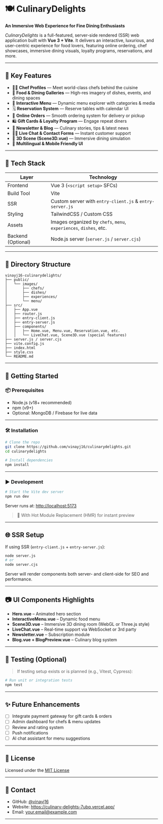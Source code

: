 # 🍽️ CulinaryDelights

**An Immersive Web Experience for Fine Dining Enthusiasts**

*CulinaryDelights* is a full-featured, server-side rendered (SSR) web application built with **Vue 3 + Vite**. It delivers an interactive, luxurious, and user-centric experience for food lovers, featuring online ordering, chef showcases, immersive dining visuals, loyalty programs, reservations, and more.

---

## 🌟 Key Features

* 🧑‍🍳 **Chef Profiles** — Meet world-class chefs behind the cuisine
* 📸 **Food & Dining Galleries** — High-res imagery of dishes, events, and dining spaces
* 🍴 **Interactive Menu** — Dynamic menu explorer with categories & media
* 🗓️ **Reservation System** — Reserve tables with calendar UI
* 🧾 **Online Orders** — Smooth ordering system for delivery or pickup
* 🛍️ **Gift Cards & Loyalty Program** — Engage repeat diners
* 📰 **Newsletter & Blog** — Culinary stories, tips & latest news
* 🧑‍💻 **Live Chat & Contact Forms** — Instant customer support
* 🧠 **3D Scene (Scene3D.vue)** — Immersive dining simulation
* 💬 **Multilingual & Mobile Friendly UI**

---

## 🧩 Tech Stack

| Layer              | Technology                                                         |
| ------------------ | ------------------------------------------------------------------ |
| Frontend           | Vue 3 (`<script setup>` SFCs)                                      |
| Build Tool         | Vite                                                               |
| SSR                | Custom server with `entry-client.js` & `entry-server.js`           |
| Styling            | TailwindCSS / Custom CSS                                           |
| Assets             | Images organized by `chefs`, `menu`, `experiences`, `dishes`, etc. |
| Backend (Optional) | Node.js server (`server.js` / `server.cjs`)                        |

---

## 📁 Directory Structure

```
vinayj16-culinarydelights/
├── public/
│   └── images/
│       ├── chefs/
│       ├── dishes/
│       ├── experiences/
│       └── menu/
├── src/
│   ├── App.vue
│   ├── router.js
│   ├── entry-client.js
│   ├── entry-server.js
│   ├── components/
│   │   ├── Home.vue, Menu.vue, Reservation.vue, etc.
│   │   └── LiveChat.vue, Scene3D.vue (special features)
├── server.js / server.cjs
├── vite.config.js
├── index.html
├── style.css
└── README.md
```

---

## 🚀 Getting Started

### 📦 Prerequisites

* Node.js (v18+ recommended)
* npm (v9+)
* Optional: MongoDB / Firebase for live data

---

### 🛠 Installation

```bash
# Clone the repo
git clone https://github.com/vinayj16/culinarydelights.git
cd culinarydelights

# Install dependencies
npm install
```

---

### ▶️ Development

```bash
# Start the Vite dev server
npm run dev
```

Server runs at: [http://localhost:5173](http://localhost:5173)

> 🔁 With Hot Module Replacement (HMR) for instant preview

---

## 🌐 SSR Setup

If using SSR (`entry-client.js` + `entry-server.js`):

```bash
node server.js
# or
node server.cjs
```

Server will render components both server- and client-side for SEO and performance.

---

## 📷 UI Components Highlights

* **Hero.vue** – Animated hero section
* **InteractiveMenu.vue** – Dynamic food menu
* **Scene3D.vue** – Immersive 3D dining room (WebGL or Three.js style)
* **LiveChat.vue** – Real-time support via WebSocket or 3rd party
* **Newsletter.vue** – Subscription module
* **Blog.vue + BlogPreview\.vue** – Culinary blog system

---

## 🧪 Testing (Optional)

> If testing setup exists or is planned (e.g., Vitest, Cypress):

```bash
# Run unit or integration tests
npm test
```

---

## ✨ Future Enhancements

* [ ] Integrate payment gateway for gift cards & orders
* [ ] Admin dashboard for chefs & menu updates
* [ ] Review and rating system
* [ ] Push notifications
* [ ] AI chat assistant for menu suggestions

---

## 📄 License

Licensed under the [MIT License](LICENSE)

---

## 🙋 Contact

* GitHub: [@vinayj16](https://github.com/vinayj16)
* Website: https://culinary-delights-7ubq.vercel.app/
* Email: [your.email@example.com](mailto:vinays15201718@gmail.com)

---

